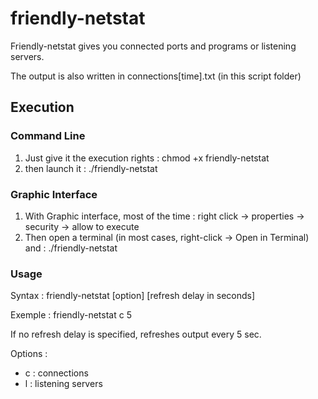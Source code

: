 # friendly-netstat

Friendly-netstat gives you connected ports and programs or listening servers.

The output is also written in connections[time].txt (in this script folder)

## Execution
### Command Line
1. Just give it the execution rights : chmod +x friendly-netstat
2. then launch it : ./friendly-netstat

### Graphic Interface
1. With Graphic interface, most of the time : right click → properties → security → allow to execute
2. Then open a terminal (in most cases, right-click → Open in Terminal) and : ./friendly-netstat


### Usage
Syntax : friendly-netstat [option] [refresh delay in seconds]

Exemple : friendly-netstat c 5

If no refresh delay is specified, refreshes output every 5 sec.

Options :
- c : connections
- l : listening servers
